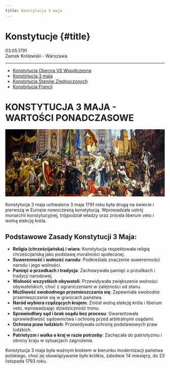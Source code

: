 ```yaml
---
title: Konstytucja 3 maja
---
```


# Konstytucje {#title}

<div id="subtitleL">03.05.1791</div><div id="subtitleR">Zamek Królewski - Warszawa</div>

---

- [Konstytucja Obecna VS Współczesna](KonObVSWspo)
- [Konstytucja 3 maja](kostytucja3maja)
- [Konstytucja Stanów Zjednoczonych](konstytucjaAmerykanska)
- [Konstytucja Francji](konstytucjaFrancuska)

<!-- <nav style="width: 100%;">
	<table style="width: 100%;">
		<tr>
			<td id="link"><a style="font-family: 'Chomsky';" href="konstytucja3maja.html">Konstytucja Obecna VS Współczesna</a></td>
			<td id="link"><a style="font-family: 'Chomsky';" href="konstytucja3maja.html">Konstytucja 3 maja</a></td>
			<td id="link"><a style="font-family: 'Chomsky';" href="konstytucjaAmerykanska.html">Konstytucja Stanów Zjednoczonych</a></td>
			<td id="link"><a style="font-family: 'Chomsky';" href="konstytucja3maja.html">Konstytucja Francji</a></td>
		</tr>
	</table>
</nav> -->

# KONSTYTUCJA 3 MAJA - WARTOŚCI PONADCZASOWE

![Konstytucja](Konstytucja-3-maja.jpg)


Konstytucja 3 maja uchwalona 3 maja 1791 roku była drugą na świecie i pierwszą w Europie nowoczesną konstytucją. Wprowadzała ustrój monarchii konstytucyjnej, trójpodział władzy oraz zniosła liberum veto i wolną elekcję króla.

## Podstawowe Zasady Konstytucji 3 Maja:

* **Religia (chrześcijańska) i wiara**: Konstytucja respektowała religię chrześcijańską jako podstawę moralności społecznej.
* **Suwerenność i wolność narodu**: Podkreślała znaczenie suwerenności narodu i jego wolności.
* **Pamięć o przodkach i tradycja**: Zachowywała pamięć o przodkach i tradycji narodowej.
* **Wolność wszystkich obywateli**: Przewidywała zwiększenie wolności obywatelskich, choć z ograniczeniami w zależności od stanu.
* **Możliwość swobodnego przemieszczania się**: Zapewniała swobodne przemieszczanie się w granicach państwa.
* **Naród wybiera rządzących krajem**: Zniósł wolną elekcję króla i liberum veto, wprowadzając dziedziczność tronu.
* **Sprawiedliwy sąd i brak osądu bez procesu**: Gwarantowała sprawiedliwość sądownictwa i ochronę przed arbitralnymi osądami.
* **Ochrona praw ludzkich**: Przewidywała ochronę podstawowych praw ludzkich.
* **Patriotyzm i walka o kraj w razie potrzeby**: Zachęcała do patriotyzmu i obrony kraju w sytuacjach zagrożenia.

Konstytucja 3 maja była ważnym krokiem w kierunku modernizacji państwa polskiego, choć jej obowiązywanie było krótkie, zaledwie 14 miesięcy, do 23 listopada 1793 roku.